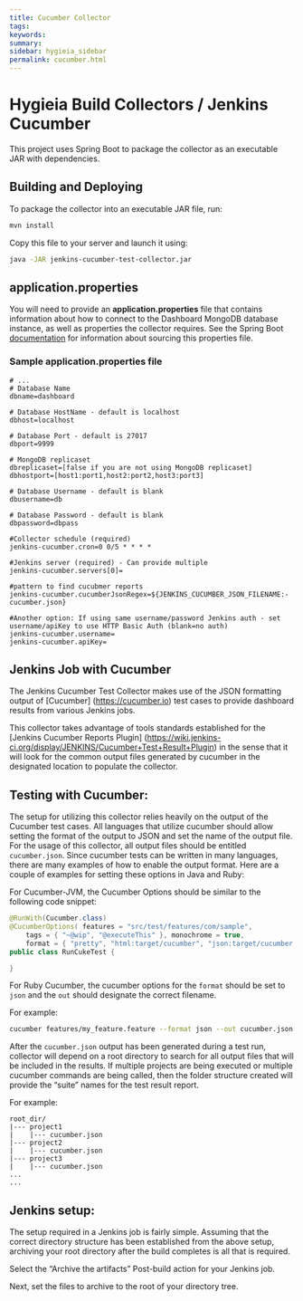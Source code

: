 ```yaml
---
title: Cucumber Collector
tags:
keywords:
summary:
sidebar: hygieia_sidebar
permalink: cucumber.html
---
```


# Hygieia Build Collectors / Jenkins Cucumber

This project uses Spring Boot to package the collector as an executable JAR with dependencies.

## Building and Deploying

To package the collector into an executable JAR file, run:
```bash
mvn install
```

Copy this file to your server and launch it using:
```bash
java -JAR jenkins-cucumber-test-collector.jar
```

## application.properties

You will need to provide an **application.properties** file that contains information about how to connect to the Dashboard MongoDB database instance, as well as properties the collector requires. See the Spring Boot [documentation](http://docs.spring.io/spring-boot/docs/current-SNAPSHOT/reference/htmlsingle/#boot-features-external-config-application-property-files) for information about sourcing this properties file.

### Sample application.properties file

```properties
# ...
# Database Name
dbname=dashboard

# Database HostName - default is localhost
dbhost=localhost

# Database Port - default is 27017
dbport=9999

# MongoDB replicaset
dbreplicaset=[false if you are not using MongoDB replicaset]
dbhostport=[host1:port1,host2:port2,host3:port3]

# Database Username - default is blank
dbusername=db

# Database Password - default is blank
dbpassword=dbpass

#Collector schedule (required)
jenkins-cucumber.cron=0 0/5 * * * *

#Jenkins server (required) - Can provide multiple
jenkins-cucumber.servers[0]=

#pattern to find cucubmer reports
jenkins-cucumber.cucumberJsonRegex=${JENKINS_CUCUMBER_JSON_FILENAME:-cucumber.json}

#Another option: If using same username/password Jenkins auth - set username/apiKey to use HTTP Basic Auth (blank=no auth)
jenkins-cucumber.username=
jenkins-cucumber.apiKey=
```

## Jenkins Job with Cucumber

The Jenkins Cucumber Test Collector makes use of the JSON formatting output of [Cucumber] (https://cucumber.io) test cases to provide dashboard results from various Jenkins jobs.

This collector takes advantage of tools standards established for the [Jenkins Cucumber Reports Plugin] (https://wiki.jenkins-ci.org/display/JENKINS/Cucumber+Test+Result+Plugin) in the sense that it will look for the common output files generated by cucumber in the designated location to populate the collector.


## Testing with Cucumber:

The setup for utilizing this collector relies heavily on the output of the Cucumber test cases. All languages that utilize cucumber should allow setting the format of the output to JSON and set the name of the output file. For the usage of this collector, all output files should be entitled `cucumber.json`. Since cucumber tests can be written in many languages, there are many examples of how to enable the output format. Here are a couple of examples for setting these options in Java and Ruby:

For Cucumber-JVM, the Cucumber Options should be similar to the following code snippet:
```java
@RunWith(Cucumber.class)
@CucumberOptions( features = "src/test/features/com/sample",
    tags = { "~@wip", "@executeThis" }, monochrome = true,
    format = { "pretty", "html:target/cucumber", "json:target/cucumber.json" } )
public class RunCukeTest {

}
```

For Ruby Cucumber, the cucumber options for the `format` should be set to `json` and the `out` should designate the correct filename.

For example:
```bash
cucumber features/my_feature.feature --format json --out cucumber.json
```

After the `cucumber.json` output has been generated during a test run, collector will depend on a root directory to search for all output files that will be included in the results. If multiple projects are being executed or multiple cucumber commands are being called, then the folder structure created will provide the “suite” names for the test result report.

For example:
```
root_dir/
|--- project1
|    |--- cucumber.json
|--- project2
|    |--- cucumber.json
|--- project3
|    |--- cucumber.json
...
...
```

## Jenkins setup:

The setup required in a Jenkins job is fairly simple. Assuming that the correct directory structure has been established from the above setup, archiving your root directory after the build completes is all that is required.

Select the “Archive the artifacts” Post-build action for your Jenkins job.

Next, set the files to archive to the root of your directory tree.
